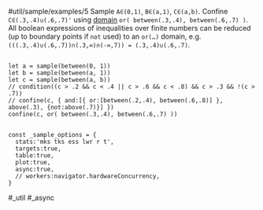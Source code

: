#util/sample/examples/5 Sample `A∈(0,1)`, `B∈(a,1)`, `C∈(a,b)`. Confine `C∈(.3,.4)∪(.6,.7)'` using [domain](#///domains) `or( between(.3,.4), between(.6,.7) )`. All boolean expressions of inequalities over finite numbers can be reduced (up to boundary points if `not` used) to an `or(…)` domain, e.g. `(((.3,.4)∪(.6,.7))∩(.3,∞)∩(-∞,7)) = (.3,.4)∪(.6,.7)`.
```js:js_input

let a = sample(between(0, 1))
let b = sample(between(a, 1))
let c = sample(between(a, b))
// condition((c > .2 && c < .4 || c > .6 && c < .8) && c > .3 && !(c > .7))
// confine(c, { and:[{ or:[between(.2,.4), between(.6,.8)] }, above(.3), {not:above(.7)}] })
confine(c, or( between(.3,.4), between(.6,.7) ))

```
```js:js_removed

const _sample_options = {
  stats:'mks tks ess lwr r t',
  targets:true,
  table:true,
  plot:true,
  async:true,
  // workers:navigator.hardwareConcurrency,
}

```
#_util #_async